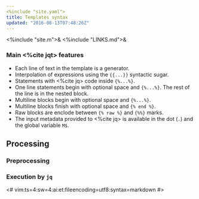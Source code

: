 ```yaml
---
<%include "site.yaml">
title: Templates syntax
updated: "2016-08-13T07:48:26Z"
---
```

<%include "site.m">&
<%include "LINKS.md">&

### Main <%cite jqt> features

* Each line of text in the template is a generator.
* Interpolation of expressions using the `{{...}}` syntactic sugar.
* Statements with <%cite jq> code inside `{%...%}`.
* One line statements begin with optional space and `{%...%}`. The rest of the
  line is in the nested block.
* Multiline blocks begin with optional space and `{%...%}`.
* Multiline blocks finish with optional space and `{% end %}`.
* Raw blocks are enclode between `{% raw %}` and `{%%}` marks.
* The input metadata provided to <%cite jq> is available in the dot (`.`) and the global variable `M$`.

## Processing

### Preprocessing

### Execution by `jq`

<#
vim:ts=4:sw=4:ai:et:fileencoding=utf8:syntax=markdown
#>
